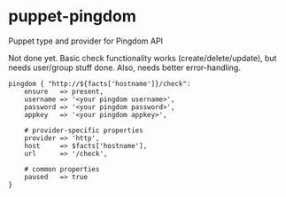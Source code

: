 # puppet-pingdom
Puppet type and provider for Pingdom API

Not done yet. Basic check functionality works (create/delete/update),
but needs user/group stuff done. Also, needs better error-handling.

```puppet
pingdom { "http://${facts['hostname']}/check":
    ensure   => present,
    username => '<your pingdom username>',
    password => '<your pingdom password>',
    appkey   => '<your pingdom appkey>',
    
    # provider-specific properties
    provider => 'http',
    host     => $facts['hostname'],
    url      => '/check',

    # common properties
    paused   => true
}
```
